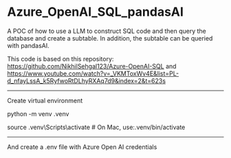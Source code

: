 # Azure_OpenAI_SQL_pandasAI
A POC of how to use a LLM to construct SQL code and then query the database and create a subtable. In addition, the subtable can be queried with pandasAI. 

This code is based on this repository: https://github.com/NikhilSehgal123/Azure-OpenAI-SQL and https://www.youtube.com/watch?v=_VKMToxWv4E&list=PL-d_nfayLssA_k5RyfwoRtDLhyRXAq7d9&index=2&t=623s

------------------------------------------

Create virtual environment

python -m venv .venv

source .venv\Scripts\activate  # On Mac, use:.venv/bin/activate 

------------------------------------------

And create a .env file with Azure Open AI credentials 
